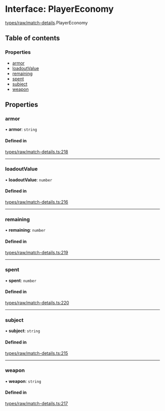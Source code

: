 # Interface: PlayerEconomy

[types/raw/match-details](../modules/types_raw_match_details.md).PlayerEconomy

## Table of contents

### Properties

- [armor](types_raw_match_details.PlayerEconomy.md#armor)
- [loadoutValue](types_raw_match_details.PlayerEconomy.md#loadoutvalue)
- [remaining](types_raw_match_details.PlayerEconomy.md#remaining)
- [spent](types_raw_match_details.PlayerEconomy.md#spent)
- [subject](types_raw_match_details.PlayerEconomy.md#subject)
- [weapon](types_raw_match_details.PlayerEconomy.md#weapon)

## Properties

### armor

• **armor**: `string`

#### Defined in

[types/raw/match-details.ts:218](https://github.com/jameslinimk/unofficial-valorant-api/blob/1def087/package/src/types/raw/match-details.ts#L218)

___

### loadoutValue

• **loadoutValue**: `number`

#### Defined in

[types/raw/match-details.ts:216](https://github.com/jameslinimk/unofficial-valorant-api/blob/1def087/package/src/types/raw/match-details.ts#L216)

___

### remaining

• **remaining**: `number`

#### Defined in

[types/raw/match-details.ts:219](https://github.com/jameslinimk/unofficial-valorant-api/blob/1def087/package/src/types/raw/match-details.ts#L219)

___

### spent

• **spent**: `number`

#### Defined in

[types/raw/match-details.ts:220](https://github.com/jameslinimk/unofficial-valorant-api/blob/1def087/package/src/types/raw/match-details.ts#L220)

___

### subject

• **subject**: `string`

#### Defined in

[types/raw/match-details.ts:215](https://github.com/jameslinimk/unofficial-valorant-api/blob/1def087/package/src/types/raw/match-details.ts#L215)

___

### weapon

• **weapon**: `string`

#### Defined in

[types/raw/match-details.ts:217](https://github.com/jameslinimk/unofficial-valorant-api/blob/1def087/package/src/types/raw/match-details.ts#L217)
